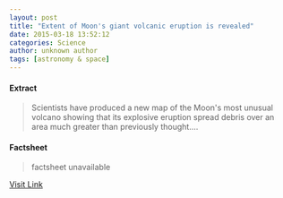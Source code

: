 ```yaml
---
layout: post
title: "Extent of Moon's giant volcanic eruption is revealed"
date: 2015-03-18 13:52:12
categories: Science
author: unknown author
tags: [astronomy & space]
---
```



#### Extract
>Scientists have produced a new map of the Moon's most unusual volcano showing that its explosive eruption spread debris over an area much greater than previously thought....

#### Factsheet
>factsheet unavailable

[Visit Link](http://phys.org/news345891122.html)



